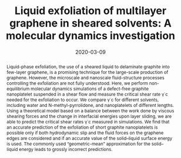 ---
title: "Liquid exfoliation of multilayer graphene in sheared solvents: A molecular dynamics investigation"
date: 2020-03-09
publishDate: 2020-03-09
authors: ["**Madhubanti Mukherjee**", "Catherine Kamal", "Lorenzo Botto"]
publication_types: ["2"]
abstract: "Liquid-phase exfoliation, the use of a sheared liquid to delaminate graphite into few-layer graphene, is a promising technique for the large-scale production of graphene. However, the microscale and nanoscale fluid-structure processes controlling the exfoliation are not fully understood. Here, we perform non-equilibrium molecular dynamics simulations of a defect-free graphite nanoplatelet suspended in a shear flow and measure the critical shear rate γ̇ c needed for the exfoliation to occur. We compare γ̇ c for different solvents, including water and N-methyl-pyrrolidone, and nanoplatelets of different lengths. Using a theoretical model based on a balance between the work done by viscous shearing forces and the change in interfacial energies upon layer sliding, we are able to predict the critical shear rates γ̇ c measured in simulations. We find that an accurate prediction of the exfoliation of short graphite nanoplatelets is possible only if both hydrodynamic slip and the fluid forces on the graphene edges are considered and if an accurate value of the solid–liquid surface energy is used. The commonly used “geometric-mean” approximation for the solid–liquid energy leads to grossly incorrect predictions."
featured: true
publication: "The Journal of Chemical Physics, 152, 10"
links:
  - icon_pack: fas
    icon: scroll
    name: Link
    url: 'https://doi.org/10.1063/1.5141515'
  - icon_pack: fab
    icon: github
    name: Input files
    url: 'https://github.com/simongravelle/lammps-input-files'
  - icon_pack: fas
    icon: newspaper
    name: Nanowerk article
    url: 'https://www.nanowerk.com/nanotechnology-news2/newsid=54739.php'
---